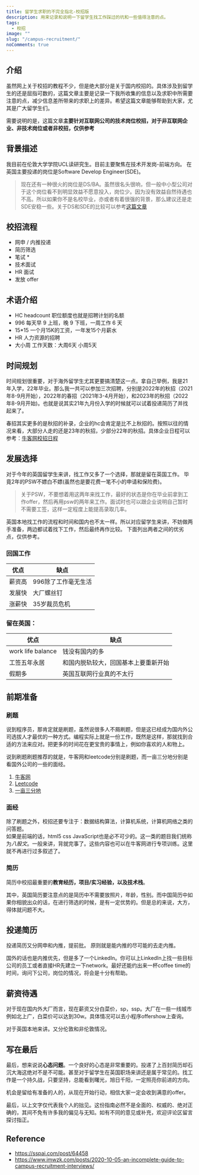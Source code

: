 ```yaml
---
title: 留学生求职的不完全指北-校招版
description: 用来记录和说明一下留学生找工作踩过的坑和一些值得注意的点。
tags:
  - 校招
image: ""
slug: "/campus-recruitment/"
noComments: true
---
```


## 介绍
虽然网上关于校招的教程不少，但是绝大部分是关于国内校招的。具体涉及到留学生的还是屈指可数的，这篇文章主要是记录一下我所收集的信息以及求职中所需要注意的点，减少信息差所带来的求职上的差异。希望这篇文章能够帮助到大家，尤其是广大留学生们。

需要说明的是，这篇文章**主要针对互联网公司的技术岗位校招，对于非互联网企业、非技术岗位或者非校招，仅供参考**

## 背景描述

我目前在伦敦大学学院UCL读研究生。目前主要聚焦在技术开发岗-前端方向。 在英国主要投递的岗位是Software Develop Engineer(SDE)。


> 现在还有一种很火的岗位是DS/BA。虽然很名头很响，但一般中小型公司对于这个岗位看不到明显效益不愿意投入，岗位少。因为没有效益自然待遇也不高。所以如果你不是名校毕业，亦或者有着很强的背景，那么建议还是走SDE安稳一些。关于DS和SDE的比较可以参考[这篇文章](http://www.xiaogeedu.com/nd.jsp?id=83)


## 校招流程
* 网申 / 内推投递
* 简历筛选
* 笔试 *
* 技术面试
* HR 面试 
* 发放 offer

## 术语介绍
* HC headcount 职位额度也就是招聘计划的名额
* 996 每天早 9 上班，晚 9 下班，一周工作 6 天
* 15*15 一个月15K的工资，一年发15个月薪水
* HR 人力资源的招聘
* 大小周 工作天数：大周6天 小周5天
  
## 时间规划
时间规划很重要，对于海外留学生尤其更要搞清楚这一点。拿自己举例，我是21年入学，22年毕业。那么我一共可以参加三次招聘，分别是2022年的秋招（2021年8-9月开始），2022年的春招（2021年3-4月开始），和2023年的秋招（2022年8-9月开始)。也就是说其实21年九月份入学的时候就可以试着投递简历了并找起来了。  

春招其实更多的是秋招的补录，企业的hc会肯定是比不上秋招的。按照以往的情况来看，大部分人走的还是23年的秋招，少部分22年的秋招。具体企业日程可以参考：[牛客网校招日程](https://www.nowcoder.com/school/schedule?firstScroll=true)

## 发展选择
对于今年的英国留学生来讲，找工作又多了一个选择，那就是留在英国工作。 毕竟2年的PSW不嫖白不嫖(虽然也是要花费一笔不小的申请和保险费)。  
> 关于PSW，不要想着用这两年来找工作，最好的状态是你在毕业前拿到工作offer，然后再用psw的两年来工作。面试时也可以跟企业说明自己暂时不需要工签，这样一定程度上能提高录取几率。

英国本地找工作的流程和时间和国内也不太一样。所以对应留学生来讲，不妨做两手准备，两边都试着找下工作，然后最终再作比较。 下面列出两者之间的优劣点，仅供参考。

### 回国工作
|  优点   | 缺点  |
|  ----  | ----  |
| 薪资高  | 996除了工作毫无生活 |
| 发展快  | 大厂螺丝钉 |
| 涨薪快  | 35岁裁员危机 |

### 留在英国：
|  优点   | 缺点  |
|  ----   | ----  |
| work life balance  | 钱没有国内的多 |
| 工签五年永居  | 和国内脱轨较大，回国基本上要重新开始 |
| 假期多  | 英国互联网行业真的不太行 |


## 前期准备

### 刷题
说到程序员，那肯定就是刷题，虽然说很多人不屑刷题，但是这已经成为国内外公司选拔人才最优的一种方式。编程实际上就是一份工作，既然是这样，那就找到合适的方法来应对。把更多的时间花在更宝贵的事情上，例如你喜欢的人和物上。

说到刷题刷题推荐的就是，牛客网和leetcode分别是刷题，而一亩三分地分别是看国外公司的一些的面经。
1. [牛客网](https://www.nowcoder.com/)
2. [Leetcode](https://leetcode.com/)
3. [一亩三分地](https://www.1point3acres.com/bbs/) 

### 面经
除了刷题之外，校招还要专注于：数据结构算法，计算机系统，计算机网络之类的问答题。  
如果是前端的话，html5 css JavaScript也是必不可少的。这一类的题目我们统称为*八股文*。一般来讲，背就完事了。这些内容也可以在牛客网进行专项训练。这里就不再进行过多叙述了。
### 简历
简历中校招最重要的**教育经历，项目/实习经验，以及技术栈**。

其中，英国简历要注意点的是简历中不需要放照片，年龄，性别。而中国简历中如果你相貌出众的话，在进行筛选的时候，是有一定优势的。但是总的来说，大方，得体就问题不大。

## 投递简历
投递简历又分网申和内推，提前批。 原则就是能内推的尽可能的去走内推。

国外的话也是内推优先，但是多了一个LinkedIn。你可以上LinkedIn上找一些目标公司的员工或者直接HR先建立一下network。最好还能约出来一杯coffee time的时间，询问下公司，岗位的情况，将会是十分有帮助。

## 薪资待遇

对于现在国内外大厂而言，现在薪资又分白菜价，sp，ssp。大厂在一些一线城市例如北上广，白菜价可以达到30w。具体情况可以去小程序offershow上查询。

对于英国本地来讲。又分伦敦和非伦敦情况。

## 写在最后
最后，想来说说**心态问题**。一个良好的心态是非常重要的。投递了上百封简历却石沉大海这绝对不是不可能。甚至对于留学生在英国职场来讲还是属于常见的。找工作是一个持久战，只要坚持，总能看到曙光，旭日千阳，一定照亮你前进的方向。

机会是留给有准备的人的，从现在开始行动，相信大家一定会收到满意的offer。

最后，以上文字仅代表我个人的拙见。这份指南必然不是全面的、权威的、绝对正确的，其间不免有许多我的偏见与无知。如有不同的意见或补充，欢迎评论区留言探讨指正。

## Reference
* https://sspai.com/post/64458 
* https://www.imwzk.com/posts/2020-10-05-an-incomplete-guide-to-campus-recruitment-interviews/